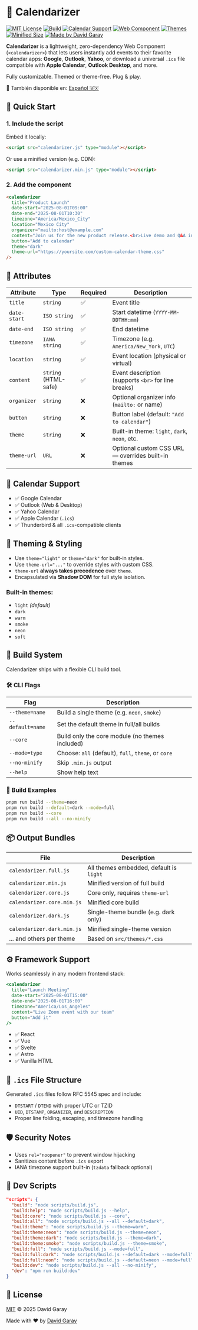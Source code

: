 # 📅 Calendarizer

[![MIT License](https://img.shields.io/badge/license-MIT-blue.svg)](./LICENSE)
[![Build](https://img.shields.io/badge/build-passing-brightgreen.svg)](#)
[![Calendar Support](https://img.shields.io/badge/calendar-Google%20%7C%20Outlook%20%7C%20ICS-blue)](#)
[![Web Component](https://img.shields.io/badge/web--component-native-orange)](https://developer.mozilla.org/en-US/docs/Web/Web_Components)
[![Themes](https://img.shields.io/badge/themes-6%20built--in-purple)](#)
[![Minified Size](https://img.shields.io/bundlephobia/minzip/calendarizer?label=min%20size)](https://bundlephobia.com/package/calendarizer)
[![Made by David Garay](https://img.shields.io/badge/made%20by-David%20Garay-%23e91e63)](https://dagacoding.com)

**Calendarizer** is a lightweight, zero-dependency Web Component (`<calendarizer>`) that lets users instantly add events to their favorite calendar apps: **Google**, **Outlook**, **Yahoo**, or download a universal `.ics` file compatible with **Apple Calendar**, **Outlook Desktop**, and more.

Fully customizable. Themed or theme-free. Plug & play.

📘 También disponible en: [Español 🇲🇽](./README.es.md)

## 🚀 Quick Start

### 1. Include the script

Embed it locally:

```html
<script src="calendarizer.js" type="module"></script>
```

Or use a minified version (e.g. CDN):

```html
<script src="calendarizer.min.js" type="module"></script>
```

### 2. Add the component

```html
<calendarizer
  title="Product Launch"
  date-start="2025-08-01T09:00"
  date-end="2025-08-01T10:30"
  timezone="America/Mexico_City"
  location="Mexico City"
  organizer="mailto:host@example.com"
  content="Join us for the new product release.<br>Live demo and Q&A included."
  button="Add to calendar"
  theme="dark"
  theme-url="https://yoursite.com/custom-calendar-theme.css"
/>
```

## 📌 Attributes

| Attribute    | Type                 | Required | Description                                         |
| ------------ | -------------------- | -------- | --------------------------------------------------- |
| `title`      | `string`             | ✅       | Event title                                         |
| `date-start` | `ISO string`         | ✅       | Start datetime (`YYYY-MM-DDTHH:mm`)                 |
| `date-end`   | `ISO string`         | ✅       | End datetime                                        |
| `timezone`   | `IANA string`        | ✅       | Timezone (e.g. `America/New_York`, `UTC`)           |
| `location`   | `string`             | ✅       | Event location (physical or virtual)                |
| `content`    | `string` (HTML-safe) | ✅       | Event description (supports `<br>` for line breaks) |
| `organizer`  | `string`             | ❌       | Optional organizer info (`mailto:` or name)         |
| `button`     | `string`             | ❌       | Button label (default: `"Add to calendar"`)         |
| `theme`      | `string`             | ❌       | Built-in theme: `light`, `dark`, `neon`, etc.       |
| `theme-url`  | `URL`                | ❌       | Optional custom CSS URL — overrides built-in themes |

## 📆 Calendar Support

- ✅ Google Calendar
- ✅ Outlook (Web & Desktop)
- ✅ Yahoo Calendar
- ✅ Apple Calendar (`.ics`)
- ✅ Thunderbird & all `.ics`-compatible clients

## 🎨 Theming & Styling

- Use `theme="light"` or `theme="dark"` for built-in styles.
- Use `theme-url="..."` to override styles with custom CSS.
- `theme-url` **always takes precedence** over `theme`.
- Encapsulated via **Shadow DOM** for full style isolation.

### Built-in themes:

- `light` _(default)_
- `dark`
- `warm`
- `smoke`
- `neon`
- `soft`

## 🔧 Build System

Calendarizer ships with a flexible CLI build tool.

### 🛠 CLI Flags

| Flag             | Description                                         |
| ---------------- | --------------------------------------------------- |
| `--theme=name`   | Build a single theme (e.g. `neon`, `smoke`)         |
| `--default=name` | Set the default theme in full/all builds            |
| `--core`         | Build only the core module (no themes included)     |
| `--mode=type`    | Choose: `all` (default), `full`, `theme`, or `core` |
| `--no-minify`    | Skip `.min.js` output                               |
| `--help`         | Show help text                                      |

### 🧪 Build Examples

```bash
pnpm run build --theme=neon
pnpm run build --default=dark --mode=full
pnpm run build --core
pnpm run build --all --no-minify
```

## 📦 Output Bundles

| File                       | Description                             |
| -------------------------- | --------------------------------------- |
| `calendarizer.full.js`     | All themes embedded, default is `light` |
| `calendarizer.min.js`      | Minified version of full build          |
| `calendarizer.core.js`     | Core only, requires `theme-url`         |
| `calendarizer.core.min.js` | Minified core build                     |
| `calendarizer.dark.js`     | Single-theme bundle (e.g. dark only)    |
| `calendarizer.dark.min.js` | Minified single-theme version           |
| ... and others per theme   | Based on `src/themes/*.css`             |

## ⚙️ Framework Support

Works seamlessly in any modern frontend stack:

```jsx
<calendarizer
  title="Launch Meeting"
  date-start="2025-08-01T15:00"
  date-end="2025-08-01T16:00"
  timezone="America/Los_Angeles"
  content="Live Zoom event with our team"
  button="Add it"
/>
```

- ✅ React
- ✅ Vue
- ✅ Svelte
- ✅ Astro
- ✅ Vanilla HTML

## 📁 `.ics` File Structure

Generated `.ics` files follow RFC 5545 spec and include:

- `DTSTART` / `DTEND` with proper UTC or TZID
- `UID`, `DTSTAMP`, `ORGANIZER`, and `DESCRIPTION`
- Proper line folding, escaping, and timezone handling

## 🛡 Security Notes

- Uses `rel="noopener"` to prevent window hijacking
- Sanitizes content before `.ics` export
- IANA timezone support built-in (`tzdata` fallback optional)

## 🧪 Dev Scripts

```json
"scripts": {
  "build": "node scripts/build.js",
  "build:help": "node scripts/build.js --help",
  "build:core": "node scripts/build.js --core",
  "build:all": "node scripts/build.js --all --default=dark",
  "build:theme": "node scripts/build.js --theme=warm",
  "build:theme:neon": "node scripts/build.js --theme=neon",
  "build:theme:dark": "node scripts/build.js --theme=dark",
  "build:theme:smoke": "node scripts/build.js --theme=smoke",
  "build:full": "node scripts/build.js --mode=full",
  "build:full:dark": "node scripts/build.js --default=dark --mode=full",
  "build:full:neon": "node scripts/build.js --default=neon --mode=full",
  "build:dev": "node scripts/build.js --all --no-minify",
  "dev": "npm run build:dev"
}
```

## 📄 License

[MIT](./LICENSE) © 2025 David Garay

Made with ❤️ by [David Garay](https://dagacoding.com)
